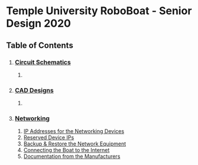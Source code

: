 # Temple University RoboBoat - Senior Design 2020 #

## Table of Contents ##

1. ### [Circuit Schematics](/KiCad_Schematics/) ###
    1. 

2. ### [CAD Designs](/CAD_Files/) ###
    1. 

3. ### [Networking](/networking/) ###
    1. [IP Addresses for the Networking Devices](networking#network-hardware-ips)
    2. [Reserved Device IPs](networking/README.md#reserved-device-ips)
    3. [Backup & Restore the Network Equipment](networking/RouterBackups/)
    4. [Connecting the Boat to the Internet](networking/Connect_to_Internet.md)
    5. [Documentation from the Manufacturers](networking/README.md#hardware-documentation)
